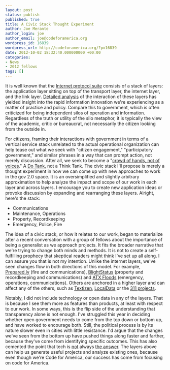 ```yaml
---
layout: post
status: publish
published: true
title: A Civic Stack Thought Experiment
author: Joe Merante
author_login: joe
author_email: joe@codeforamerica.org
wordpress_id: 16839
wordpress_url: http://codeforamerica.org/?p=16839
date: 2012-10-02 18:32:40.000000000 +00:00
categories:
- News
- 2012 fellows
tags: []
---
```

It is well known that the <a href="http://en.wikipedia.org/wiki/Internet_protocol_suite">Internet protocol suite</a> consists of a stack of layers: the application layer sitting on top of the transport layer, the internet layer, and the link layer. <a href="https://netarchitecture.org/content/overview/">Detailed analysis</a> of the interaction of these layers has yielded insight into the rapid information innovation we're experiencing as a matter of practice and policy. Compare this to government, which is often criticized for being independent silos of operation and information. Regardless of the truth or utility of the silo metaphor, it is typically the view of the academic, critic or bureaucrat, not necessarily the citizen looking from the outside in.

For citizens, framing their interactions with government in terms of a vertical service stack unrelated to the actual operational organization can help tease out what we seek with "citizen engagement," "participatory government," and similar phrases in a way that can prompt action, not merely discussion. After all, we seek to become a "<a href="http://blog.ted.com/2012/02/29/possum-problems-and-building-better-government-jennifer-pahlka-at-ted2012/">crowd of hands, not of voices</a>." A <a href="dotank.nyls.edu">Do Tank</a>, not a Think Tank. The civic stack I'll propose is merely a thought experiment in how we can come up with new approaches to work in the gov 2.0 space. It is an oversimplified and slightly arbitrary approximation to help analyze the impact and scope of our work in each layer and across layers. I encourage you to create new application ideas or provoke discussion by expanding and rearranging these layers. Alright, here's the stack:
<ul>
	<li>Communications</li>
	<li>Maintenance, Operations</li>
	<li>Property, Recordkeeping</li>
	<li>Emergency, Police, Fire</li>
</ul>
The idea of a civic stack, or how it relates to our work, began to materialize after a recent conversation with a group of fellows about the importance of being a generalist as we approach projects. It fits the broader narrative that we're trying to change both minds and methods. It is not to create a self-fulfilling prophecy that skeptical readers might think I've set up all along. I can assure you that is not my intention. Unlike the internet layers, we've seen changes flow in both directions of this model. For example, <a href="http://prepared.ly">Prepared.ly</a> (fire and communications), <a href="http://www.blightstatus.com/">BlightStatus</a> (property and recordkeeping and communications) and <a href="http://www.atxfloods.com/">ATX Floods</a> (emergency, operations, communications). Others are anchored in a higher layer and can affect any of the others, such as <a href="http://www.textizen.com">Textizen</a>, <a href="http://golocaldata.com/">LocalData</a> or the <a href="http://codeforamerica.org/2012/07/12/hello-311-labs/">311 projects</a>.

Notably, I did not include technology or open data in any of the layers. That is because I see them more as features than products, at least with respect to our work. In some ways, this is the flip side of the understanding that transparency alone is not enough. I've struggled this year in deciding whether open government needs to come from the top down or bottom up, and have worked to encourage both. Still, the political process is by its nature slower even in cities with little resistance. I'd argue that the changes we've seen from the bottom up have pushed things along faster and farther, because they've come from identifying specific outcomes. This has also cemented the point that tech is <a href="http://codeforamerica.org/2012/08/31/designing-for-civic-action-code-for-america-at-ux-week/">not</a> always <a href="http://codeforamerica.org/2012/06/08/utility-boxes/">the answer</a>. The layers above can help us generate useful projects and analyze existing ones, because even though we're Code for America, our success has come from focusing on code for America.
